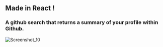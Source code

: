 ## Made in React !
### A github search that returns a summary of your profile within Github.

![Screenshot_10](https://user-images.githubusercontent.com/77704994/129403410-8216aaf1-54b5-453c-8e53-9a8631371274.png)

